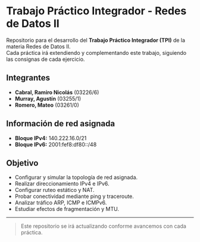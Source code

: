 # Trabajo Práctico Integrador - Redes de Datos II

Repositorio para el desarrollo del **Trabajo Práctico Integrador (TPI)** de la materia Redes de Datos II.  
Cada práctica irá extendiendo y complementando este trabajo, siguiendo las consignas de cada ejercicio.

## Integrantes

- **Cabral, Ramiro Nicolás** (03226/6)  
- **Murray, Agustín** (03255/1)  
- **Romero, Mateo** (03261/0)  

## Información de red asignada

- **Bloque IPv4:** 140.222.16.0/21  
- **Bloque IPv6:** 2001:fef8:df80::/48  

## Objetivo

- Configurar y simular la topología de red asignada.  
- Realizar direccionamiento IPv4 e IPv6.  
- Configurar ruteo estático y NAT.  
- Probar conectividad mediante ping y traceroute.  
- Analizar tráfico ARP, ICMP e ICMPv6.  
- Estudiar efectos de fragmentación y MTU.  

---

> Este repositorio se irá actualizando conforme avancemos con cada práctica.
